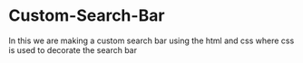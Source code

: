# Custom-Search-Bar
In this we are making a custom search bar using the html and css where css is used to decorate the search bar

